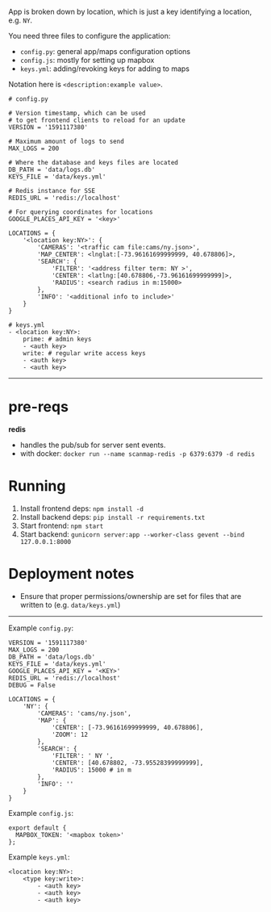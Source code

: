 App is broken down by location, which is just a key identifying a location, e.g. `NY`.

You need three files to configure the application:

- `config.py`: general app/maps configuration options
- `config.js`: mostly for setting up mapbox
- `keys.yml`: adding/revoking keys for adding to maps

Notation here is `<description:example value>`.

```
# config.py

# Version timestamp, which can be used
# to get frontend clients to reload for an update
VERSION = '1591117380'

# Maximum amount of logs to send
MAX_LOGS = 200

# Where the database and keys files are located
DB_PATH = 'data/logs.db'
KEYS_FILE = 'data/keys.yml'

# Redis instance for SSE
REDIS_URL = 'redis://localhost'

# For querying coordinates for locations
GOOGLE_PLACES_API_KEY = '<key>'

LOCATIONS = {
    '<location key:NY>': {
        'CAMERAS': '<traffic cam file:cams/ny.json>',
        'MAP_CENTER': <lnglat:[-73.96161699999999, 40.678806]>,
        'SEARCH': {
            'FILTER': '<address filter term: NY >',
            'CENTER': <latlng:[40.678806,-73.96161699999999]>,
            'RADIUS': <search radius in m:15000>
        },
        'INFO': '<additional info to include>'
    }
}
```

```
# keys.yml
- <location key:NY>:
    prime: # admin keys
    - <auth key>
    write: # regular write access keys
    - <auth key>
    - <auth key>
```

---

# pre-reqs

**redis**

- handles the pub/sub for server sent events.
- with docker: `docker run --name scanmap-redis -p 6379:6379 -d redis`

# Running

1. Install frontend deps: `npm install -d`
2. Install backend deps: `pip install -r requirements.txt`
3. Start frontend: `npm start`
4. Start backend: `gunicorn server:app --worker-class gevent --bind 127.0.0.1:8000`

# Deployment notes

- Ensure that proper permissions/ownership are set for files that are written to (e.g. `data/keys.yml`)

---

Example `config.py`:

```
VERSION = '1591117380'
MAX_LOGS = 200
DB_PATH = 'data/logs.db'
KEYS_FILE = 'data/keys.yml'
GOOGLE_PLACES_API_KEY = '<KEY>'
REDIS_URL = 'redis://localhost'
DEBUG = False

LOCATIONS = {
    'NY': {
        'CAMERAS': 'cams/ny.json',
        'MAP': {
            'CENTER': [-73.96161699999999, 40.678806],
            'ZOOM': 12
        },
        'SEARCH': {
            'FILTER': ' NY ',
            'CENTER': [40.678802, -73.95528399999999],
            'RADIUS': 15000 # in m
        },
        'INFO': ''
    }
}
```

Example `config.js`:

```
export default {
  MAPBOX_TOKEN: '<mapbox token>'
};
```

Example `keys.yml`:

```
<location key:NY>:
    <type key:write>:
        - <auth key>
        - <auth key>
        - <auth key>
```
